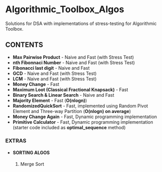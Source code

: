 # Algorithmic_Toolbox_Algos

Solutions for DSA with implementations of stress-testing for Algorithmic Toolbox.

## CONTENTS

* **Max Pairwise Product** - Naive and Fast (with Stress Test)
* **nth Fibonnaci Number** - Naive and Fast (with Stress Test)
* **Fibonacci last digit** - Naive and Fast
* **GCD** - Naive and Fast (with Stress Test)
* **LCM** - Naive and Fast (with Stress Test)
* **Money Change** - Fast
* **Maximum Loot (Classical Fractional Knapsack)** - Fast
* **Binary Search & Linear Search** - Naive and Fast
* **Majority Element** - Fast (**O(nlogn)**)
* **RandomizedQuickSort** - Fast, implemented using Random Pivot Element and Three-way Partition (**O(nlogn) on average**)
* **Money Change Again** - Fast, Dynamic programming implementation
* **Primitive Calculator** - Fast, Dynamic programming implementation (starter code included as **optimal_sequence** method)

### EXTRAS

* #### SORTING ALGOS

    1. Merge Sort
